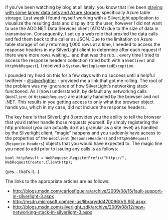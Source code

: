 If you’ve been watching by blog at all lately, you know that I’ve been [playing with some larger data sets and Azure
storage](/technology/2009/atompub-json-azure-and-large-datasets-part-2), specifically Azure table storage. Last week I
found myself working with a SilverLight application to visualize the resulting data and display it to the user, however
I did not want to use the ADO.NET Data Services client (ATOM) due to the size of data in transmission. Consequently, I
set up a web role that proxied the data calls and fed them back to the caller as JSON. Due to the limitation on Azure
table storage of only returning 1,000 rows at a time, I needed to access the response headers in my SilverLight client
to determine after each request if there were more rows waiting… and that was the rub… every time I tried to access
the response headers collection (tried both with a `WebClient` and `HttpWebRequest`), I received a
`System.NotImplementedException`.

I pounded my head on this for a few days with no success until a helpful twitterer -
[@silverfighter](http://twitter.com/silverfighter) - provided me a link that got me rolling. The root of the problem was
my ignorance of how SilverLight’s networking stack functioned. As I (now) understand it, by default any networking calls
(`WebClient` or `HttpWebRequest`) are actually handled by the browser and not .NET. This results in you getting access
to only what the browser object hands you, which in my case, did not include the response headers.

The key here is that SilverLight 3 provides you the ability to tell the browser that you’d rather handle those requests
yourself. By simply registering the http protocol (you can actually do it as granular as a site level) as handled by
the Silverlight client, “magic” happens and you suddenly have access to the properties of the `WebClient`
(`ResponseHeaders`) and `HttpWebRequest` (`Response.Headers`) objects that you would have expected to. The magic line
you need to add prior to issuing any calls is as follows:

    bool httpResult = WebRequest.RegisterPrefix("http://", WebRequestCreator.ClientHttp);

(yes… that’s it…)

The links to the appropriate articles are as follows:

* <http://blogs.msdn.com/carlosfigueira/archive/2009/08/15/fault-support-in-silverlight-3.aspx>
* <http://msdn.microsoft.com/en-us/library/dd470096(VS.95).aspx>
* <http://blogs.msdn.com/silverlight_sdk/archive/2009/08/12/new-networking-stack-in-silverlight-3.aspx>